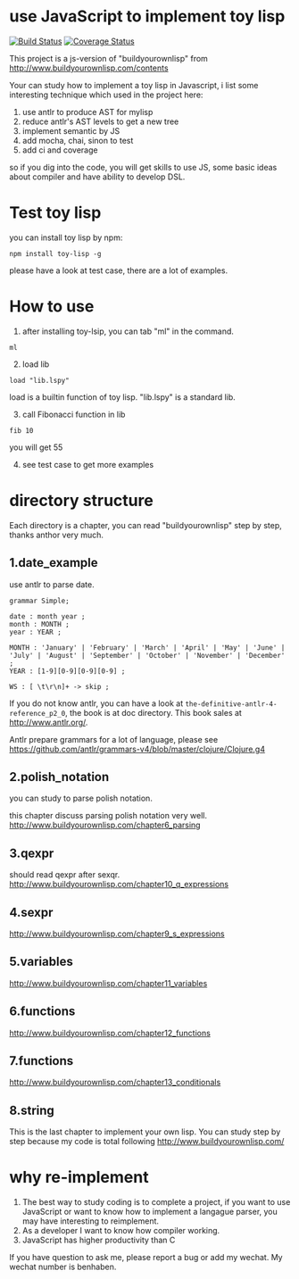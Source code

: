 # use JavaScript to implement toy lisp


[![Build Status](https://travis-ci.org/benhaben/mylisp.svg?branch=master)](https://travis-ci.org/benhaben/mylisp)
[![Coverage Status](https://coveralls.io/repos/github/benhaben/mylisp/badge.svg?branch=master)](https://coveralls.io/github/benhaben/mylisp?branch=master)


This project is a js-version of "buildyourownlisp" from http://www.buildyourownlisp.com/contents

Your can study how to implement a toy lisp in Javascript, i list some interesting technique which used in the project here:
1. use antlr to produce AST for mylisp
2. reduce antlr's AST levels to get a new tree
3. implement semantic by JS
4. add mocha, chai, sinon to test 
5. add ci and coverage

so if you dig into the code, you will get skills to use JS, some basic ideas about compiler and have ability to develop DSL.

# Test toy lisp

you can install toy lisp by npm:
```
npm install toy-lisp -g
```

please have a look at test case, there are a lot of examples.

# How to use

1. after installing toy-lsip, you can tab "ml" in the command.
```
ml
```

2. load lib
```
load "lib.lspy"
```
load is a builtin function of toy lisp.
"lib.lspy" is a standard lib.

3. call Fibonacci function in lib
```
fib 10
```
you will get 55

4. see test case to get more examples


# directory structure

Each directory is a chapter, you can read "buildyourownlisp" step by step, thanks anthor very much.

## 1.date_example

use antlr to parse date. 

```
grammar Simple;

date : month year ;
month : MONTH ;
year : YEAR ;

MONTH : 'January' | 'February' | 'March' | 'April' | 'May' | 'June' | 'July' | 'August' | 'September' | 'October' | 'November' | 'December' ;
YEAR : [1-9][0-9][0-9][0-9] ;

WS : [ \t\r\n]+ -> skip ;

```

If you do not know antlr, you can have a look at `the-definitive-antlr-4-reference_p2_0`, the book is at doc directory. This book sales at http://www.antlr.org/. 

Antlr prepare grammars for a lot of language, please see https://github.com/antlr/grammars-v4/blob/master/clojure/Clojure.g4

## 2.polish_notation
you can study to parse polish notation.

this chapter discuss parsing polish notation very well.
http://www.buildyourownlisp.com/chapter6_parsing

## 3.qexpr
should read qexpr after sexqr.
http://www.buildyourownlisp.com/chapter10_q_expressions

## 4.sexpr
http://www.buildyourownlisp.com/chapter9_s_expressions

## 5.variables
http://www.buildyourownlisp.com/chapter11_variables

## 6.functions
http://www.buildyourownlisp.com/chapter12_functions

## 7.functions
http://www.buildyourownlisp.com/chapter13_conditionals

## 8.string
This is the last chapter to implement your own lisp.
You can study step by step because my code is total following http://www.buildyourownlisp.com/

# why re-implement
1. The best way to study coding is to complete a project, if you want to use JavaScript or want to know how to implement a langague parser, you may have interesting to reimplement. 
2. As a developer I want to know how compiler working. 
3. JavaScript has higher productivity than C

If you have question to ask me, please report a bug or add my wechat. My wechat number is benhaben.
